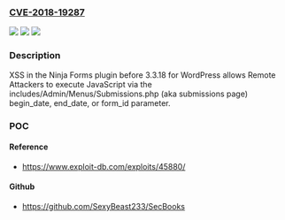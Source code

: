 ### [CVE-2018-19287](https://cve.mitre.org/cgi-bin/cvename.cgi?name=CVE-2018-19287)
![](https://img.shields.io/static/v1?label=Product&message=n%2Fa&color=blue)
![](https://img.shields.io/static/v1?label=Version&message=n%2Fa&color=blue)
![](https://img.shields.io/static/v1?label=Vulnerability&message=n%2Fa&color=brighgreen)

### Description

XSS in the Ninja Forms plugin before 3.3.18 for WordPress allows Remote Attackers to execute JavaScript via the includes/Admin/Menus/Submissions.php (aka submissions page) begin_date, end_date, or form_id parameter.

### POC

#### Reference
- https://www.exploit-db.com/exploits/45880/

#### Github
- https://github.com/SexyBeast233/SecBooks

